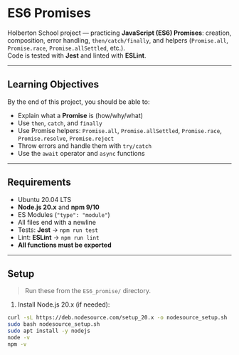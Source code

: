 # ES6 Promises

Holberton School project — practicing **JavaScript (ES6) Promises**: creation, composition, error handling, `then/catch/finally`, and helpers (`Promise.all`, `Promise.race`, `Promise.allSettled`, etc.).  
Code is tested with **Jest** and linted with **ESLint**.

---

## Learning Objectives

By the end of this project, you should be able to:
- Explain what a **Promise** is (how/why/what)
- Use `then`, `catch`, and `finally`
- Use Promise helpers: `Promise.all`, `Promise.allSettled`, `Promise.race`, `Promise.resolve`, `Promise.reject`
- Throw errors and handle them with `try/catch`
- Use the `await` operator and `async` functions

---

## Requirements

- Ubuntu 20.04 LTS
- **Node.js 20.x** and **npm 9/10**
- ES Modules (`"type": "module"`)
- All files end with a newline
- Tests: **Jest** → `npm run test`
- Lint: **ESLint** → `npm run lint`
- **All functions must be exported**

---

## Setup

> Run these from the `ES6_promise/` directory.

1) Install Node.js 20.x (if needed):
```bash
curl -sL https://deb.nodesource.com/setup_20.x -o nodesource_setup.sh
sudo bash nodesource_setup.sh
sudo apt install -y nodejs
node -v
npm -v
